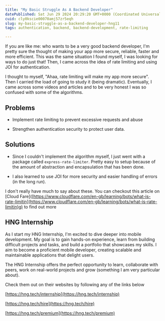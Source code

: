 ```yaml
---
title: "My Basic Struggle As A Backend Developer"
datePublished: Sat Jun 29 2024 20:29:20 GMT+0000 (Coordinated Universal Time)
cuid: cly0kscie00070amj57zr5eqh
slug: my-basic-struggle-as-a-backend-developer-hng11
tags: authentication, backend, backend-development, rate-limiting

---
```


If you are like me: who wants to be a very good backend developer, I'm pretty sure the thought of making your app more secure, reliable, faster and more efficient. This was the same situation I found myself, I was looking for ways to do just that! Then, I came across the idea of rate limiting and using JOI for authentication.

I thought to myself, "Ahaa, rate limiting will make my app more secure". Then I carried the load of going to study it (being dramatic). Eventually, I came across some videos and articles and to be very honest I was so confused with some of the algorithms.

## Problems

* Implement rate limiting to prevent excessive requests and abuse
    
* Strengthen authentication security to protect user data.
    

## Solutions

* Since I couldn't implement the algorithm myself, I just went with a package called `express-rate-limiter`. Pretty easy to setup because of the amount of abstraction and encapsulation that has been done.
    
* I also learned to use JOI for more security and easier handling of errors (in the long run).
    

I don't really have much to say about these. You can checkout this article on \[Cloud Fare\]([https://www.cloudflare.com/en-gb/learning/bots/what-is-rate-limitin](https://www.cloudflare.com/en-gb/learning/bots/what-is-rate-limitin)g) to find out more

## HNG Internship

As I start my HNG Internship, I'm excited to dive deeper into mobile development. My goal is to gain hands-on experience, learn from building difficult projects and tasks, and build a portfolio that showcases my skills. I aim to become a proficient mobile developer, creating scalable and maintainable applications that delight users.

The HNG Internship offers the perfect opportunity to learn, collaborate with peers, work on real-world projects and grow (something I am very particular about).

Check them out on their websites by following any of the links below

[https://hng.tech/internship](https://hng.tech/internship)

[https://hng.tech/hire](https://hng.tech/hire)

[https://hng.tech/premium](https://hng.tech/premium)